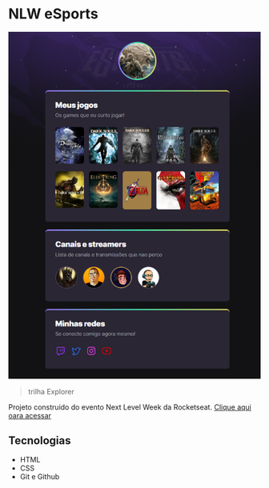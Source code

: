 # NLW eSports 

![previwe](./.github/priview.png)


>trilha Explorer

Projeto construido do evento Next Level Week da Rocketseat.
[Clique aqui oara acessar]()
## Tecnologias
- HTML
- CSS
- Git e Github
